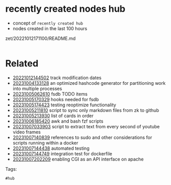 # recently created nodes hub

- concept of `recently created hub`
- nodes created in the last 100 hours

zet/20221012171100/README.md

```
```

# Related

- [20221012144502](/zet/20221012144502/README.md) track modification dates
- [20231004133128](/zet/20231004133128/README.md) an optimized hashcode generator for partitioning work into multiple processes
- [20231005062610](/zet/20231005062610/README.md) fsdb TODO items
- [20231005170329](/zet/20231005170329/README.md) hooks needed for fsdb
- [20231005174423](/zet/20231005174423/README.md) testing reoptimize functionality
- [20231005211810](/zet/20231005211810/README.md) script to sync only markdown files from zk to github
- [20231005213930](/zet/20231005213930/README.md) list of cards in order
- [20231006185420](/zet/20231006185420/README.md) awk and bash fzf scripts
- [20231007033903](/zet/20231007033903/README.md) script to extract text from every second of youtube video frames
- [20231007140839](/zet/20231007140839/README.md) references to sudo and other considerations for scripts running within a docker
- [20231007144438](/zet/20231007144438/README.md) automated testing
- [20231007144749](/zet/20231007144749/README.md) integration test for dockerfile
- [20231007202209](/zet/20231007202209/README.md) enabling CGI as an API interface on apache

Tags:

    #hub

